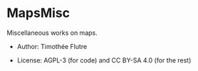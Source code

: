 # MapsMisc

Miscellaneous works on maps.

* Author: Timothée Flutre

* License: AGPL-3 (for code) and CC BY-SA 4.0 (for the rest)
